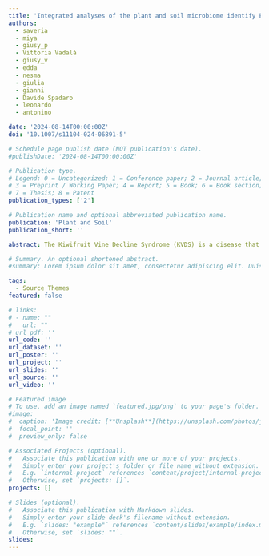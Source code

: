 ```yaml
---
title: 'Integrated analyses of the plant and soil microbiome identify Phytopythium vexans as agent of the Kiwifruit Vine Decline Syndrome'
authors:
  - saveria
  - miya
  - giusy_p
  - Vittoria Vadalà
  - giusy_v
  - edda
  - nesma
  - giulia
  - gianni
  - Davide Spadaro
  - leonardo
  - antonino

date: '2024-08-14T00:00:00Z'
doi: '10.1007/s11104-024-06891-5'

# Schedule page publish date (NOT publication's date).
#publishDate: '2024-08-14T00:00:00Z'

# Publication type.
# Legend: 0 = Uncategorized; 1 = Conference paper; 2 = Journal article;
# 3 = Preprint / Working Paper; 4 = Report; 5 = Book; 6 = Book section;
# 7 = Thesis; 8 = Patent
publication_types: ['2']

# Publication name and optional abbreviated publication name.
publication: 'Plant and Soil'
publication_short: ''

abstract: The Kiwifruit Vine Decline Syndrome (KVDS) is a disease that is currently a challenge for kiwifruit production in Italy, and it is spreading in new production areas. However, the causal agent of this syndrome has not been clearly identified, and we still know little about the overall effects of KVDS on the interactions between the host plant and its microbiome. In this study, we combined metabarcoding and targeted isolation (leaf baiting) to characterize the changes in the rhizosphere and root microbiomes associated with symptoms of KVDS. Our results suggest that KVDS has little impact on the bacterial, fungal, and oomycete communities associated with soil and roots, and we detected weak signatures of potential dysbiosis. On the other hand, we found a consistent association of the oomycete Phytopythium vexans with samples from plants symptomatic to KVDS, which matches the nucleotide sequences of the isolates obtained through baiting and, partially, the isolates from previous studies. While our results support the idea that P. vexans might be the major candidate agent of KVDS, there are still several unanswered questions that need to be addressed before being able to provide effective solutions to this emerging challenge in kiwifruit production.

# Summary. An optional shortened abstract.
#summary: Lorem ipsum dolor sit amet, consectetur adipiscing elit. Duis posuere tellus ac convallis placerat. Proin tincidunt magna sed ex sollicitudin condimentum.

tags:
  - Source Themes
featured: false

# links:
# - name: ""
#   url: ""
# url_pdf: ''
url_code: ''
url_dataset: ''
url_poster: ''
url_project: ''
url_slides: ''
url_source: ''
url_video: ''

# Featured image
# To use, add an image named `featured.jpg/png` to your page's folder.
#image:
#  caption: 'Image credit: [**Unsplash**](https://unsplash.com/photos/jdD8gXaTZsc)'
#  focal_point: ''
#  preview_only: false

# Associated Projects (optional).
#   Associate this publication with one or more of your projects.
#   Simply enter your project's folder or file name without extension.
#   E.g. `internal-project` references `content/project/internal-project/index.md`.
#   Otherwise, set `projects: []`.
projects: []

# Slides (optional).
#   Associate this publication with Markdown slides.
#   Simply enter your slide deck's filename without extension.
#   E.g. `slides: "example"` references `content/slides/example/index.md`.
#   Otherwise, set `slides: ""`.
slides:
---
```


